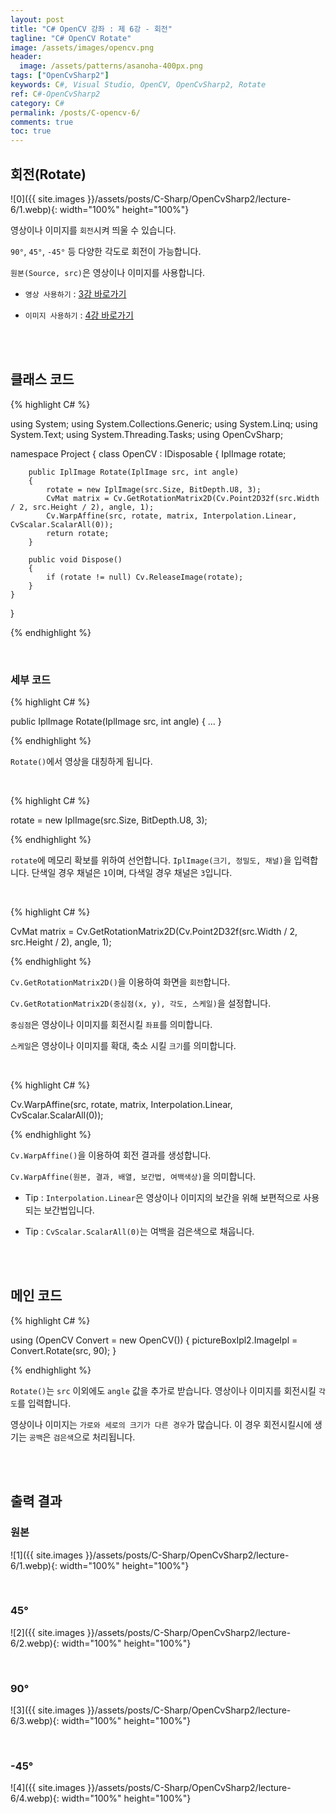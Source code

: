 ```yaml
---
layout: post
title: "C# OpenCV 강좌 : 제 6강 - 회전"
tagline: "C# OpenCV Rotate"
image: /assets/images/opencv.png
header:
  image: /assets/patterns/asanoha-400px.png
tags: ["OpenCvSharp2"]
keywords: C#, Visual Studio, OpenCV, OpenCvSharp2, Rotate
ref: C#-OpenCvSharp2
category: C#
permalink: /posts/C-opencv-6/
comments: true
toc: true
---
```


## 회전(Rotate)

![0]({{ site.images }}/assets/posts/C-Sharp/OpenCvSharp2/lecture-6/1.webp){: width="100%" height="100%"}

영상이나 이미지를 `회전`시켜 띄울 수 있습니다.

`90°`, `45°`, `-45°` 등 다양한 각도로 회전이 가능합니다.

`원본(Source, src)`은 영상이나 이미지를 사용합니다.

- `영상 사용하기` : [3강 바로가기][3강]

- `이미지 사용하기` : [4강 바로가기][4강]

<br>
<br>

## 클래스 코드

{% highlight C# %}

using System;
using System.Collections.Generic;
using System.Linq;
using System.Text;
using System.Threading.Tasks;
using OpenCvSharp;

namespace Project
{
    class OpenCV : IDisposable
    {
        IplImage rotate;
            
        public IplImage Rotate(IplImage src, int angle)
        {
            rotate = new IplImage(src.Size, BitDepth.U8, 3);
            CvMat matrix = Cv.GetRotationMatrix2D(Cv.Point2D32f(src.Width / 2, src.Height / 2), angle, 1);
            Cv.WarpAffine(src, rotate, matrix, Interpolation.Linear, CvScalar.ScalarAll(0));
            return rotate;
        }
        
        public void Dispose()
        {
            if (rotate != null) Cv.ReleaseImage(rotate);
        }
    }
}                    

{% endhighlight %}

<br>

### 세부 코드

{% highlight C# %}

public IplImage Rotate(IplImage src, int angle)
{
    ...
} 

{% endhighlight %}

`Rotate()`에서 영상을 대칭하게 됩니다.

<br>

{% highlight C# %}

rotate = new IplImage(src.Size, BitDepth.U8, 3);

{% endhighlight %}

`rotate`에 메모리 확보를 위하여 선언합니다. `IplImage(크기, 정밀도, 채널)`을 입력합니다. 단색일 경우 채널은 `1`이며, 다색일 경우 채널은 `3`입니다.

<br>

{% highlight C# %}

CvMat matrix = Cv.GetRotationMatrix2D(Cv.Point2D32f(src.Width / 2, src.Height / 2), angle, 1);

{% endhighlight %}

`Cv.GetRotationMatrix2D()`을 이용하여 화면을 `회전`합니다.

`Cv.GetRotationMatrix2D(중심점(x, y), 각도, 스케일)`을 설정합니다.

`중심점`은 영상이나 이미지를 회전시킬 `좌표`를 의미합니다.

`스케일`은 영상이나 이미지를 확대, 축소 시킬 `크기`를 의미합니다.

<br>

{% highlight C# %}

Cv.WarpAffine(src, rotate, matrix, Interpolation.Linear, CvScalar.ScalarAll(0));

{% endhighlight %}

`Cv.WarpAffine()`을 이용하여 회전 결과를 생성합니다.

`Cv.WarpAffine(원본, 결과, 배열, 보간법, 여백색상)`을 의미합니다.

- Tip : `Interpolation.Linear`은 영상이나 이미지의 보간을 위해 보편적으로 사용되는 보간법입니다.

- Tip : `CvScalar.ScalarAll(0)`는 여백을 검은색으로 채웁니다.

<br>
<br>

## 메인 코드

{% highlight C# %}

using (OpenCV Convert = new OpenCV())
{
    pictureBoxIpl2.ImageIpl = Convert.Rotate(src, 90);
}

{% endhighlight %}

`Rotate()`는 `src` 이외에도 `angle` 값을 추가로 받습니다. 영상이나 이미지를 회전시킬 `각도`를 입력합니다.

영상이나 이미지는 `가로와 세로의 크기가 다른 경우`가 많습니다. 이 경우 회전시킬시에 생기는 `공백`은 `검은색`으로 처리됩니다.

<br>
<br>

## 출력 결과

### 원본

![1]({{ site.images }}/assets/posts/C-Sharp/OpenCvSharp2/lecture-6/1.webp){: width="100%" height="100%"}

<br>

### 45°

![2]({{ site.images }}/assets/posts/C-Sharp/OpenCvSharp2/lecture-6/2.webp){: width="100%" height="100%"}

<br>

### 90°

![3]({{ site.images }}/assets/posts/C-Sharp/OpenCvSharp2/lecture-6/3.webp){: width="100%" height="100%"}

<br>

### -45°

![4]({{ site.images }}/assets/posts/C-Sharp/OpenCvSharp2/lecture-6/4.webp){: width="100%" height="100%"}

[3강]: https://076923.github.io/posts/C-opencv-3/
[4강]: https://076923.github.io/posts/C-opencv-4/
